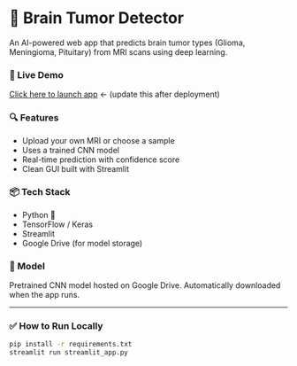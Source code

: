 # 🧠 Brain Tumor Detector

An AI-powered web app that predicts brain tumor types (Glioma, Meningioma, Pituitary) from MRI scans using deep learning.

### 🚀 Live Demo
[Click here to launch app](https://your-app.streamlit.app)  ← (update this after deployment)

### 🔍 Features
- Upload your own MRI or choose a sample
- Uses a trained CNN model
- Real-time prediction with confidence score
- Clean GUI built with Streamlit

### 📦 Tech Stack
- Python 🐍
- TensorFlow / Keras
- Streamlit
- Google Drive (for model storage)

### 🧠 Model
Pretrained CNN model hosted on Google Drive. Automatically downloaded when the app runs.

---

### ✅ How to Run Locally

```bash
pip install -r requirements.txt
streamlit run streamlit_app.py
